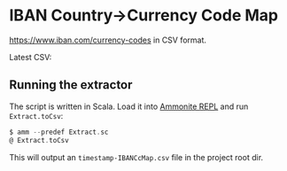 # IBAN Country->Currency Code Map

https://www.iban.com/currency-codes in CSV format.

Latest CSV:


## Running the extractor

The script is written in Scala. Load it into [Ammonite REPL](https://ammonite.io/)
and run `Extract.toCsv`:
```scala
$ amm --predef Extract.sc
@ Extract.toCsv
```

This will output an `timestamp-IBANCcMap.csv` file in the project root dir.

